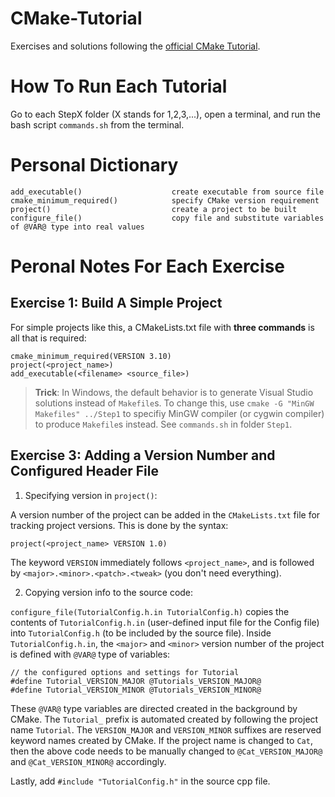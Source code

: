 # CMake-Tutorial
Exercises and solutions following the [official CMake Tutorial](https://cmake.org/cmake/help/latest/guide/tutorial/index.html).

# How To Run Each Tutorial
Go to each StepX folder (X stands for 1,2,3,...), open a terminal, and run the bash script `commands.sh` from the terminal.

# Personal Dictionary
	add_executable()					create executable from source file
	cmake_minimum_required()			specify CMake version requirement
	project()							create a project to be built
	configure_file()					copy file and substitute variables of @VAR@ type into real values


# Peronal Notes For Each Exercise

## Exercise 1: Build A Simple Project

For simple projects like this, a CMakeLists.txt file with **three commands** is all that is required:
```
cmake_minimum_required(VERSION 3.10)
project(<project_name>)
add_executable(<filename> <source_file>)
```

> **Trick**: In Windows, the default behavior is to generate Visual Studio solutions instead of `Makefile`s. To change this, use `cmake -G "MinGW Makefiles" ../Step1` to specifiy MinGW compiler (or cygwin compiler) to produce `Makefile`s instead. See `commands.sh` in folder `Step1`.

## Exercise 3: Adding a Version Number and Configured Header File

1. Specifying version in `project()`:

A version number of the project can be added in the `CMakeLists.txt` file for tracking project versions. This is done by the syntax:
```
project(<project_name> VERSION 1.0)
```
The keyword `VERSION` immediately follows `<project_name>`, and is followed by `<major>.<minor>.<patch>.<tweak>` (you don't need everything).

2. Copying version info to the source code:

`configure_file(TutorialConfig.h.in TutorialConfig.h)` copies the contents of `TutorialConfig.h.in` (user-defined input file for the Config file) into `TutorialConfig.h` (to be included by the source file). Inside `TutorialConfig.h.in`, the `<major>` and `<minor>` version number of the project is defined with `@VAR@` type of variables:
```
// the configured options and settings for Tutorial
#define Tutorial_VERSION_MAJOR @Tutorials_VERSION_MAJOR@
#define Tutorial_VERSION_MINOR @Tutorials_VERSION_MINOR@
```
These `@VAR@` type variables are directed created in the background by CMake. The `Tutorial_` prefix is automated created by following the project name `Tutorial`. The `VERSION_MAJOR` and `VERSION_MINOR` suffixes are reserved keyword names created by CMake. If the project name is changed to `Cat`, then the above code needs to be manually changed to `@Cat_VERSION_MAJOR@` and `@Cat_VERSION_MINOR@` accordingly.

Lastly, add `#include "TutorialConfig.h"` in the source cpp file. 
